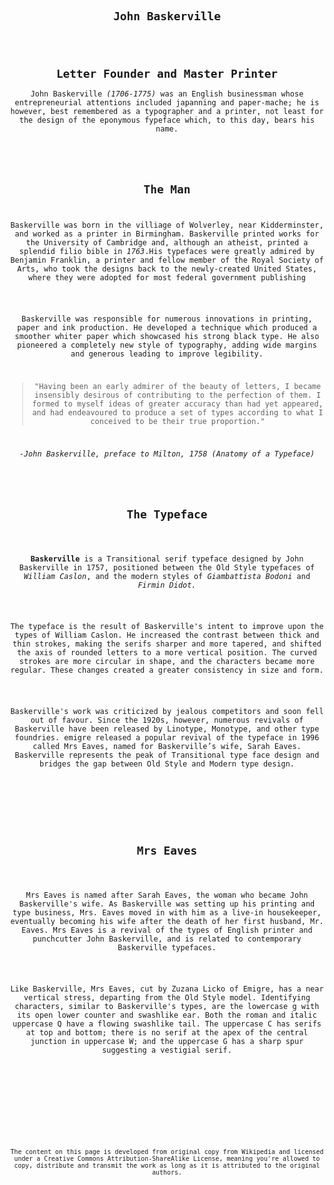 <body>
    <code>
    <article>
<title>John Baskerville</title>
<header>
<h1>John Baskerville<h1>
<h1>Letter Founder and Master Printer</h1
<p>John Baskerville <em>(1706-1775)</em> was an English businessman whose entrepreneurial attentions included japanning and paper-mache; he is however, best remembered as a typographer and a printer, not least for the design of the eponymous fypeface which, to this day, bears his name.</p>
</section>
    
<section><h2>The Man</h2>
<p>Baskerville was born in the villiage of Wolverley, near Kidderminster, and worked as a printer in Birmingham. Baskerville printed works for the University of Cambridge and, although an atheist, printed a splendid filio bible in <em>1763</em>.His typefaces were greatly admired by Benjamin Franklin, a printer and fellow member of the Royal Society of Arts, who took the designs back to the newly-created United States, where they were adopted for most federal government publishing</p>
    
<p>Baskerville was responsible for numerous innovations in printing, paper and ink production. He developed a technique which produced a smoother whiter paper which showcased his strong black type. He also pioneered a completely new style of typography, adding wide margins and generous leading to improve legibility.</p>
<p><blockquote>"Having been an early admirer of the beauty of letters, I became insensibly desirous of contributing to the perfection of them. I formed to myself ideas of greater accuracy than had yet appeared, and had endeavoured to produce a set of types according to what I conceived to be their true proportion."</blockquote></p>
<p><cite><em>-John Baskerville, preface to Milton, 1758 (Anatomy of a Typeface)</em><cite></p>
</section>    
        
<section><h2>The Typeface</h2>
    <p><strong>Baskerville</strong> is a Transitional serif typeface designed by John Baskerville in 1757, positioned between the Old Style typefaces of <em>William Caslon</em>, and the modern styles of <em>Giambattista Bodoni</em> and <em>Firmin Didot.</em></p>
    <p>The typeface is the result of Baskerville's intent to improve upon the types of William Caslon. He increased the contrast between thick and thin strokes, making the serifs sharper and more tapered, and shifted the axis of rounded letters to a more vertical position. The curved strokes are more circular in shape, and the characters became more regular. These changes created a greater consistency in size and form.</p>
    <p>Baskerville's work was criticized by jealous competitors and soon fell out of favour. Since the 1920s, however, numerous revivals of Baskerville have been released by Linotype, Monotype, and other type foundries. emigre released a popular revival of the typeface in 1996 called Mrs Eaves, named for Baskerville’s wife, Sarah Eaves. Baskerville represents the peak of Transitional type face design and bridges the gap between Old Style and Modern type design.</p>
    </section>

<section>
    <h2>Mrs Eaves</h2>
    <p>Mrs Eaves is named after Sarah Eaves, the woman who became John Baskerville's wife. As Baskerville was setting up his printing and type business, Mrs. Eaves moved in with him as a live-in housekeeper, eventually becoming his wife after the death of her first husband, Mr. Eaves. Mrs Eaves is a revival of the types of English printer and punchcutter John Baskerville, and is related to contemporary Baskerville typefaces.</p>
    <p>Like Baskerville, Mrs Eaves, cut by Zuzana Licko of Emigre, has a near vertical stress, departing from the Old Style model. Identifying characters, similar to Baskerville's types, are the lowercase g with its open lower counter and swashlike ear. Both the roman and italic uppercase Q have a flowing swashlike tail. The uppercase C has serifs at top and bottom; there is no serif at the apex of the central junction in uppercase W; and the uppercase G has a sharp spur suggesting a vestigial serif.</p>
    </section>
    
   <section>
    <footer>
    <p><small>The content on this page is developed from original copy from Wikipedia and licensed under a Creative Commons Attribution-ShareAlike License, meaning you're allowed to copy, distribute and transmit the work as long as it is attributed to the original authors.</small></p>
    </section>
    </footer>
    </code>
    </article>
    </body>
